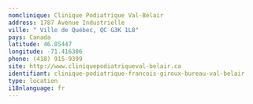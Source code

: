 ```yaml
---
nomclinique: Clinique Podiatrique Val-Bélair
address: 1787 Avenue Industrielle
ville: " Ville de Québec, QC G3K 1L8"
pays: Canada
latitude: 46.85447
longitude: -71.416306
phone: (418) 915-9399
site: http://www.cliniquepodiatriqueval-belair.ca
identifiant: clinique-podiatrique-francois-giroux-bureau-val-belair
type: location
i18nlanguage: fr
---
```

